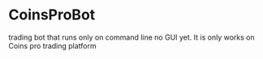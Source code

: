 # CoinsProBot
trading bot that runs only on command line no GUI yet. It is only works on Coins pro trading platform
